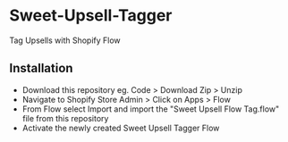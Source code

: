 # Sweet-Upsell-Tagger
Tag Upsells with Shopify Flow

## Installation

- Download this repository eg. Code > Download Zip > Unzip
- Navigate to Shopify Store Admin > Click on Apps > Flow
- From Flow select Import and import the "Sweet Upsell Flow Tag.flow" file from this repository
- Activate the newly created Sweet Upsell Tagger Flow


